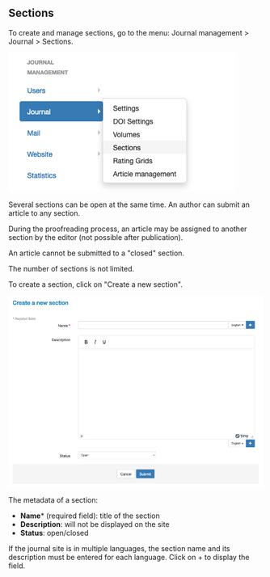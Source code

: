 ## Sections
To create and manage sections, go to the menu: Journal management > Journal > Sections.

![Alt text](img/sections-1.png "Sections")

Several sections can be open at the same time. An author can submit an article to any section.

During the proofreading process, an article may be assigned to another section by the editor (not possible after publication).

An article cannot be submitted to a "closed" section.

The number of sections is not limited.

To create a section, click on "Create a new section".

![Alt text](img/sections-2.png "Create a new section")

The metadata of a section:
- **Name*** (required field): title of the section
- **Description**: will not be displayed on the site
- **Status**: open/closed

If the journal site is in multiple languages, the section name and its description must be entered for each language. Click on + to display the field.
